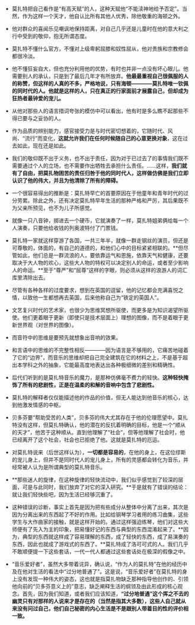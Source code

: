 - 莫扎特把自己看作是“有高天赋”的人，这种天赋他“不能渎神地给予否定”。当然，作为这样一个天才，他自认比所有其他人优秀，除他敬重的海顿之外。

- 他对群众的喜闻乐见嘲讽地保持距离，对自己几乎还是儿童时在他的意大利之行中受到的敬仰，抱无所谓态度。

- 莫扎特不懂什么官方，不懂对上级卑躬屈膝和奴性屈从，他对贵族和宗教修会都很冷淡。

- 他不懂狂妄自大，但也充分利用他的优势，有时也并非一点没有坏心眼儿。他需要别人的承认，只是到了最后几年才有所放弃。**他最最重视自己很佩服的人的称赞，但这样的人真的不多，严格地说，只有海顿————莫扎特唯一钦佩的同时代的人。他就是这样的人，只在真正的行家面前才展露自己，但却成为狂热者最钟爱的宠儿。**

- 从他对那些人的语言措词夸张的模仿中可以看出，他有时是多么瞧不起那些不得已要与之妥协的人。

- 作为品质的辨别能力，感官接受力是与时代密切想着的，它随时代、风尚、“流行”而变化，**这就允许我们在任何时候随自己的心意更换对象**，这在过去如此，现在还是如此。

- 我们的敬仰既不出于义务，也不出于责任，因为对于已过去了的事情我们既不需要通过个人的立场，也不需要作出牺牲去承担什么责任。……这样，**我们就有了自由，把莫扎物困苦的责任归咎于他的同时代人，这样做仿佛是我们立即认识了他的伟大，并且为他清除了所有的障碍。**

- 一个很容易得出的推断是：莫扎特早亡的首要原因在于他童年和青年时代的过分劳累。除此之外，还有决定莫扎特早年生活的那种严格和严厉，其后果既不为父亲所预见，也不为儿子所感觉。

- 就像一只八音钟，掷进去一个硬币，它就演奏了一样，莫扎特姐弟俩给每一个人演奏，只要他给收钱的列奥波特付了门票钱。

- 莫扎特一家就这样穿游了各国，一共三年半，就像一群走钢丝的演员，但还是可尊敬的，体面的，有自己的道德的，和他们心中的目标紧紧相联的。**但尽管如此，他们总是一群流浪的人，要依靠运气和恩施，依靠天气和健康，还要取决于大人物的欢心，这些大人物的特权可以决定别人的命运，或者至少影响人的命运。**至于“尊严”和“屈尊”这样的字眼，则必须从这样的浪游人的词汇库里清除出去。

- 尽管有各种各样的过度要求，想到在英国的逗留，他的记忆都会充满喜悦之情，以致他一生都想再去英国，后来他称自己为“铁定的英国人”。

- 文艺复兴时代的艺术家，也很少为思维冥想所驱使，而更多是为知识渴望所驱使。他们更着眼于更新（即使只是技术层面上）理想的图像，而不是着眼于更新世界观（对世界的图像）。

- 而音符中的思维是要预先就想象出音响的效果。

- 和言语中的思维的不完整性相反————因为语言是不够用的，它痛苦地碰着了它的“边界”，而音乐的思维却把自己完全建筑在它的材料之上，不是基于超出本学科之外的抽象，它能最高度地表达出各种极细微的差别和精确性。

- 后代们听到的是莫扎特音乐的魔力，是那种仿佛毫不费力的轻快。**这种轻快掩饰了所有的悲剧性，正是在温柔的和解的音响中包含了悲剧性。**

- 莫扎特的解释者仅仅能描述他的作品的价值，但无人能达到他音乐的核心，达到他激发情感的中枢。

- 贝多芬要“帮助受苦的人类”，贝多芬的伟大尤其存在于他的伦理愿望中。莫扎特没有这样，但莫扎特确认，他的潜在的反抗着明确的目标，他是一个“顺从的天才”，他苦于这种顺从。直到他理解了“社会”，但等他理解了社会时，他已经离开了这个社会，社会也已拒绝了他。这就是莫扎特的厄运。

- 对莫扎特说来（后世这样认为），**一切都是容易的**，在他的身上，在这位缪斯的宠儿身上，但并不是同时代人的宠儿身上，所有的灵感都会转化为音乐，并经常被人认为是所谓典型的莫扎特音乐。

- **那些迷人的旋律，在这种旋律的轻快流动中，我们似乎感觉到了较深的层面，可是与此同时，我们放弃了对它的深入研究。**于是就有了错误的结论：就让我们轻快些吧，因为生活已经够沉重了。

- 这种错误的诊断，事实上首先是因为把有些成分从整体中分离了出来，其次是因为分离出来的东西起了不好的作用。比如给钢琴学习者用的练习曲集，这些学生与大作曲家的接触，就是这样开始的。通过这样强迫练琴，他们对这些大师便有了先入为主的印象，把易懂好记的东西与典型的东西混淆起来了。**因为，典型的东西就这样成了容易理解的东西，成了轻快的东西，成了易演奏的东西，因此也就成了游戏式的东西了。**莫扎特成了洛可可式的人。我们几乎不敢顺便提一下这些套话，一代一代人都通过这些套话处在极深的假像之中。

- “音乐爱好者”，虽然大多带着诧异，确认说，“作为人的莫扎特”在他的经历中及在他对生活的看法中“过分地普通了”。这是说，“音乐爱好者”在莫扎特的身上没有发现一种伟大的姿态，这也就是指莫扎物缺乏那种指导他创作的、引领他向前的“贝多芬意义上的”意志，缺乏阐释生活的纲领及由此形成的核心观念。首先，因为我们知道，或者我们应该知道，**“过分地普通”这个挥之不去的幽灵只有对那样的人说来才是存在的（当然是指其大多数），这些人自己就从来没有问过自己，他们自己秘密的内心生活是不是跟别人带着目的性的评价相一致。**

